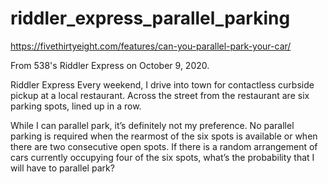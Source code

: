 # riddler_express_parallel_parking
https://fivethirtyeight.com/features/can-you-parallel-park-your-car/

From 538's Riddler Express on October 9, 2020.

Riddler Express
Every weekend, I drive into town for contactless curbside pickup at a local restaurant. 
Across the street from the restaurant are six parking spots, lined up in a row.

While I can parallel park, it’s definitely not my preference. 
No parallel parking is required when the rearmost of the six spots is available or when there are two consecutive open spots. 
If there is a random arrangement of cars currently occupying four of the six spots, what’s the probability that I will have to parallel park?
